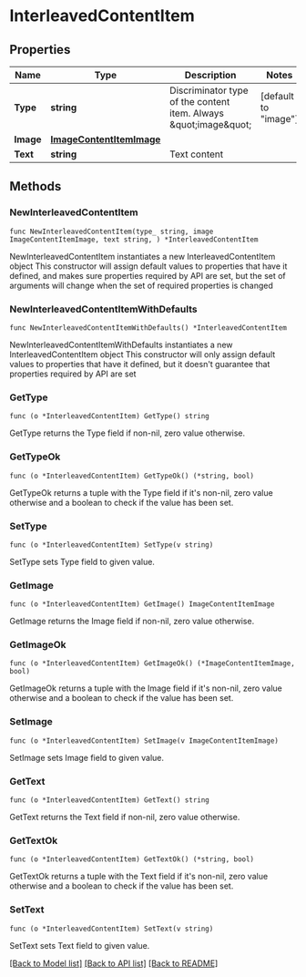 # InterleavedContentItem

## Properties

Name | Type | Description | Notes
------------ | ------------- | ------------- | -------------
**Type** | **string** | Discriminator type of the content item. Always \&quot;image\&quot; | [default to "image"]
**Image** | [**ImageContentItemImage**](ImageContentItemImage.md) |  | 
**Text** | **string** | Text content | 

## Methods

### NewInterleavedContentItem

`func NewInterleavedContentItem(type_ string, image ImageContentItemImage, text string, ) *InterleavedContentItem`

NewInterleavedContentItem instantiates a new InterleavedContentItem object
This constructor will assign default values to properties that have it defined,
and makes sure properties required by API are set, but the set of arguments
will change when the set of required properties is changed

### NewInterleavedContentItemWithDefaults

`func NewInterleavedContentItemWithDefaults() *InterleavedContentItem`

NewInterleavedContentItemWithDefaults instantiates a new InterleavedContentItem object
This constructor will only assign default values to properties that have it defined,
but it doesn't guarantee that properties required by API are set

### GetType

`func (o *InterleavedContentItem) GetType() string`

GetType returns the Type field if non-nil, zero value otherwise.

### GetTypeOk

`func (o *InterleavedContentItem) GetTypeOk() (*string, bool)`

GetTypeOk returns a tuple with the Type field if it's non-nil, zero value otherwise
and a boolean to check if the value has been set.

### SetType

`func (o *InterleavedContentItem) SetType(v string)`

SetType sets Type field to given value.


### GetImage

`func (o *InterleavedContentItem) GetImage() ImageContentItemImage`

GetImage returns the Image field if non-nil, zero value otherwise.

### GetImageOk

`func (o *InterleavedContentItem) GetImageOk() (*ImageContentItemImage, bool)`

GetImageOk returns a tuple with the Image field if it's non-nil, zero value otherwise
and a boolean to check if the value has been set.

### SetImage

`func (o *InterleavedContentItem) SetImage(v ImageContentItemImage)`

SetImage sets Image field to given value.


### GetText

`func (o *InterleavedContentItem) GetText() string`

GetText returns the Text field if non-nil, zero value otherwise.

### GetTextOk

`func (o *InterleavedContentItem) GetTextOk() (*string, bool)`

GetTextOk returns a tuple with the Text field if it's non-nil, zero value otherwise
and a boolean to check if the value has been set.

### SetText

`func (o *InterleavedContentItem) SetText(v string)`

SetText sets Text field to given value.



[[Back to Model list]](../README.md#documentation-for-models) [[Back to API list]](../README.md#documentation-for-api-endpoints) [[Back to README]](../README.md)


